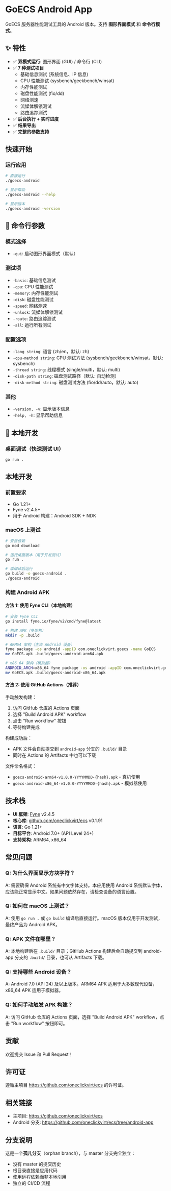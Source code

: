 # GoECS Android App

GoECS 服务器性能测试工具的 Android 版本。支持 **图形界面模式** 和 **命令行模式**。

## ✨ 特性

- ✅ **双模式运行**: 图形界面 (GUI) / 命令行 (CLI)
- ✅ **7 种测试项目**
  - 基础信息测试 (系统信息、IP 信息)
  - CPU 性能测试 (sysbench/geekbench/winsat)
  - 内存性能测试
  - 磁盘性能测试 (fio/dd)
  - 网络测速
  - 流媒体解锁测试
  - 路由追踪测试
- ✅ **后台执行 + 实时进度**
- ✅ **结果导出**
- ✅ **完整的参数支持**

## 快速开始

### 运行应用

```bash
# 直接运行
./goecs-android

# 显示帮助
./goecs-android --help

# 显示版本
./goecs-android -version
```

## 📖 命令行参数

### 模式选择
- `-gui`: 启动图形界面模式（默认）

### 测试项
- `-basic`: 基础信息测试
- `-cpu`: CPU 性能测试
- `-memory`: 内存性能测试
- `-disk`: 磁盘性能测试
- `-speed`: 网络测速
- `-unlock`: 流媒体解锁测试
- `-route`: 路由追踪测试
- `-all`: 运行所有测试

### 配置选项
- `-lang string`: 语言 (zh/en，默认: zh)
- `-cpu-method string`: CPU 测试方法 (sysbench/geekbench/winsat，默认: sysbench)
- `-thread string`: 线程模式 (single/multi，默认: multi)
- `-disk-path string`: 磁盘测试路径（默认: 自动检测）
- `-disk-method string`: 磁盘测试方法 (fio/dd/auto，默认: auto)

### 其他
- `-version, -v`: 显示版本信息
- `-help, -h`: 显示帮助信息

## 🔨 本地开发

### 桌面调试（快速测试 UI）
```bash
go run .
```

## 本地开发

### 前置要求

- Go 1.21+
- Fyne v2.4.5+
- 用于 Android 构建：Android SDK + NDK

### macOS 上测试

```bash
# 安装依赖
go mod download

# 运行桌面版本（用于开发测试）
go run .

# 或编译后运行
go build -o goecs-android .
./goecs-android
```

### 构建 Android APK

#### 方法 1: 使用 Fyne CLI（本地构建）

```bash
# 安装 Fyne CLI
go install fyne.io/fyne/v2/cmd/fyne@latest

# 构建 APK（多架构）
mkdir -p .build

# ARM64 架构（主流 Android 设备）
fyne package -os android -appID com.oneclickvirt.goecs -name GoECS
mv GoECS.apk .build/goecs-android-arm64.apk

# x86_64 架构（模拟器）
ANDROID_ARCH=x86_64 fyne package -os android -appID com.oneclickvirt.goecs -name GoECS
mv GoECS.apk .build/goecs-android-x86_64.apk
```

#### 方法 2: 使用 GitHub Actions（推荐）

手动触发构建：

1. 访问 GitHub 仓库的 Actions 页面
2. 选择 "Build Android APK" workflow
3. 点击 "Run workflow" 按钮
4. 等待构建完成

构建成功后：
- APK 文件会自动提交到 `android-app` 分支的 `.build/` 目录
- 同时在 Actions 的 Artifacts 中也可以下载

文件命名格式：
- `goecs-android-arm64-v1.0.0-YYYYMMDD-{hash}.apk` - 真机使用
- `goecs-android-x86_64-v1.0.0-YYYYMMDD-{hash}.apk` - 模拟器使用

## 技术栈

- **UI 框架**: [Fyne](https://fyne.io/) v2.4.5
- **核心库**: [github.com/oneclickvirt/ecs](https://github.com/oneclickvirt/ecs) v0.1.91
- **语言**: Go 1.21+
- **目标平台**: Android 7.0+ (API Level 24+)
- **支持架构**: ARM64, x86_64

## 常见问题

### Q: 为什么界面显示方块字符？

A: 需要确保 Android 系统有中文字体支持。本应用使用 Android 系统默认字体，应该能正常显示中文。如果问题依然存在，请检查设备的语言设置。

### Q: 如何在 macOS 上测试？

A: 使用 `go run .` 或 `go build` 编译后直接运行。macOS 版本仅用于开发测试，最终产品为 Android APK。

### Q: APK 文件在哪里？

A: 本地构建后在 `.build/` 目录；GitHub Actions 构建后会自动提交到 android-app 分支的 `.build/` 目录，也可从 Artifacts 下载。

### Q: 支持哪些 Android 设备？

A: Android 7.0 (API 24) 及以上版本。ARM64 APK 适用于大多数现代设备，x86_64 APK 适用于模拟器。

### Q: 如何手动触发 APK 构建？

A: 访问 GitHub 仓库的 Actions 页面，选择 "Build Android APK" workflow，点击 "Run workflow" 按钮即可。

## 贡献

欢迎提交 Issue 和 Pull Request！

## 许可证

遵循主项目 https://github.com/oneclickvirt/ecs 的许可证。

## 相关链接

- 主项目: https://github.com/oneclickvirt/ecs
- Android 分支: https://github.com/oneclickvirt/ecs/tree/android-app

## 分支说明

这是一个**孤儿分支**（orphan branch），与 master 分支完全独立：
- 没有 master 的提交历史
- 根目录直接是应用代码
- 使用远程依赖而非本地引用
- 独立的 CI/CD 流程
